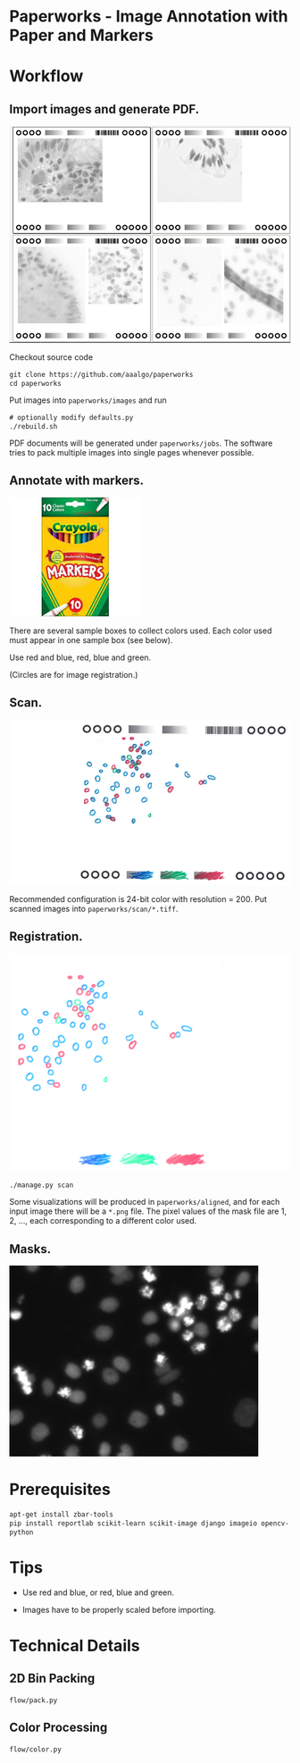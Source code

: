 Paperworks - Image Annotation with Paper and Markers
====================================================

# Workflow

## Import images and generate PDF.
![PDF](doc/pdf.jpg)	

Checkout source code
```
git clone https://github.com/aaalgo/paperworks
cd paperworks
```
Put images into `paperworks/images` and run
```
# optionally modify defaults.py
./rebuild.sh
```
PDF documents will be generated under `paperworks/jobs`.
The software tries to pack multiple images into single pages
whenever possible.

## Annotate with markers.
![marker](doc/marker.jpg)

There are several sample boxes to collect colors used.
Each color used must appear in one sample box (see below).

Use red and blue, red, blue and green.

(Circles are for image registration.)

## Scan.
![scan](doc/scan.jpg)

Recommended configuration is 24-bit color with resolution = 200.
Put scanned images into `paperworks/scan/*.tiff`.

## Registration.
![transform](doc/color.jpg)

```
./manage.py scan
```
Some visualizations will be produced in `paperworks/aligned`, and for
each input image there will be a `*.png` file.  The pixel values of the
mask file are 1, 2, ..., each corresponding to a different color used.

## Masks.
![mask](doc/mask.gif)

# Prerequisites
```
apt-get install zbar-tools
pip install reportlab scikit-learn scikit-image django imageio opencv-python
```

# Tips

- Use red and blue, or red, blue and green.

- Images have to be properly scaled before importing.

# Technical Details

## 2D Bin Packing
```
flow/pack.py
```

## Color Processing
```
flow/color.py
```

